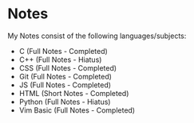 # Notes
My Notes consist of the following languages/subjects:
- C (Full Notes - Completed)
- C++ (Full Notes - Hiatus)
- CSS (Full Notes - Completed)
- Git (Full Notes - Completed)
- JS (Full Notes - Completed)
- HTML (Short Notes - Completed)
- Python (Full Notes - Hiatus)
- Vim Basic (Full Notes - Completed)

